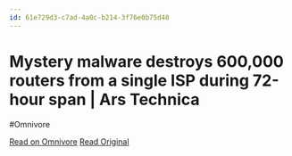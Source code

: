 ```yaml
---
id: 61e729d3-c7ad-4a0c-b214-3f76e0b75d40
---
```


# Mystery malware destroys 600,000 routers from a single ISP during 72-hour span | Ars Technica
#Omnivore

[Read on Omnivore](https://omnivore.app/me/mystery-malware-destroys-600-000-routers-from-a-single-isp-durin-18ff3edce00)
[Read Original](https://arstechnica.com/security/2024/05/mystery-malware-destroys-600000-routers-from-a-single-isp-during-72-hour-span/)

